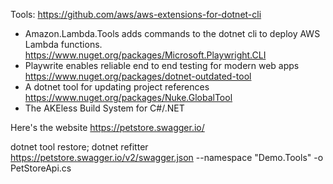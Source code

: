 Tools:
https://github.com/aws/aws-extensions-for-dotnet-cli
* Amazon.Lambda.Tools adds commands to the dotnet cli to deploy AWS Lambda functions.
https://www.nuget.org/packages/Microsoft.Playwright.CLI
* Playwrite enables reliable end to end testing for modern web apps
https://www.nuget.org/packages/dotnet-outdated-tool
* A dotnet tool for updating project references
https://www.nuget.org/packages/Nuke.GlobalTool
* The AKEless Build System for C#/.NET


Here's the website
https://petstore.swagger.io/

dotnet tool restore;
dotnet refitter https://petstore.swagger.io/v2/swagger.json --namespace "Demo.Tools" -o PetStoreApi.cs


